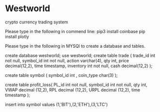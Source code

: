 # Westworld
crypto currency trading system

Please type in the following in commend line:
pip3 install coinbase
pip install plotly

Please type in the following in MYSQl to create a database and tables. 

create database westworld;
use westworld;
create table trade (
	trade_id int not null,
    symbol_id int not null,
    action varchar(4),
    qty int,
    price decimal(12,2),
    time timestamp,
    inventory int not null,
    cash decimal(12,2)
);

create table symbol (
	symbol_id int ,
    coin_type char(3)
);

create table profit_loss(
	PL_id int not null,
    symbol_id int not null,
    qty int,
    VWAP decimal (12,2),
    RPL  decimal (12,2),
    URPL decimal (12,2),
    time timestamp
);

insert into symbol values (1,'BIT'),(2,'ETH'),(3,'LTC')
